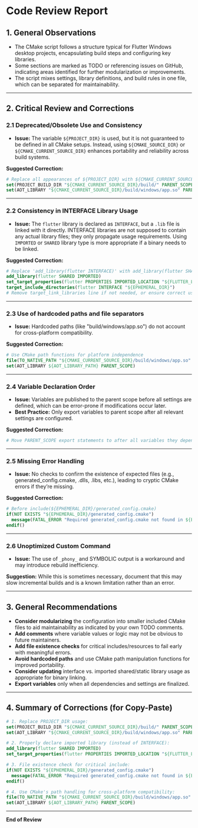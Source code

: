 # Code Review Report

## 1. General Observations

- The CMake script follows a structure typical for Flutter Windows desktop projects, encapsulating build steps and configuring key libraries.
- Some sections are marked as TODO or referencing issues on GitHub, indicating areas identified for further modularization or improvements.
- The script mixes settings, library definitions, and build rules in one file, which can be separated for maintainability.

---

## 2. Critical Review and Corrections

### 2.1 Deprecated/Obsolete Use and Consistency

- **Issue:** The variable `${PROJECT_DIR}` is used, but it is not guaranteed to be defined in all CMake setups. Instead, using `${CMAKE_SOURCE_DIR}` or `${CMAKE_CURRENT_SOURCE_DIR}` enhances portability and reliability across build systems.

**Suggested Correction:**

```cmake
# Replace all appearances of ${PROJECT_DIR} with ${CMAKE_CURRENT_SOURCE_DIR} for clarity and portability.
set(PROJECT_BUILD_DIR "${CMAKE_CURRENT_SOURCE_DIR}/build/" PARENT_SCOPE)
set(AOT_LIBRARY "${CMAKE_CURRENT_SOURCE_DIR}/build/windows/app.so" PARENT_SCOPE)
```

---

### 2.2 Consistency in INTERFACE Library Usage

- **Issue:** The `flutter` library is declared as `INTERFACE`, but a `.lib` file is linked with it directly. INTERFACE libraries are not supposed to contain any actual library files; they only propagate usage requirements. Using `IMPORTED` or `SHARED` library type is more appropriate if a binary needs to be linked.

**Suggested Correction:**

```cmake
# Replace 'add_library(flutter INTERFACE)' with add_library(flutter SHARED IMPORTED) and set the location.
add_library(flutter SHARED IMPORTED)
set_target_properties(flutter PROPERTIES IMPORTED_LOCATION "${FLUTTER_LIBRARY}")
target_include_directories(flutter INTERFACE "${EPHEMERAL_DIR}")
# Remove target_link_libraries line if not needed, or ensure correct usage.
```

---

### 2.3 Use of hardcoded paths and file separators

- **Issue:** Hardcoded paths (like "build/windows/app.so") do not account for cross-platform compatibility.

**Suggested Correction:**

```cmake
# Use CMake path functions for platform independence
file(TO_NATIVE_PATH "${CMAKE_CURRENT_SOURCE_DIR}/build/windows/app.so" AOT_LIBRARY_PATH)
set(AOT_LIBRARY ${AOT_LIBRARY_PATH} PARENT_SCOPE)
```

---

### 2.4 Variable Declaration Order

- **Issue:** Variables are published to the parent scope before all settings are defined, which can be error-prone if modifications occur later.
- **Best Practice:** Only export variables to parent scope after all relevant settings are configured.

**Suggested Correction:**

```cmake
# Move PARENT_SCOPE export statements to after all variables they depend on are fully set.
```

---

### 2.5 Missing Error Handling

- **Issue:** No checks to confirm the existence of expected files (e.g., generated_config.cmake, .dlls, .libs, etc.), leading to cryptic CMake errors if they’re missing.

**Suggested Correction:**

```cmake
# Before include(${EPHEMERAL_DIR}/generated_config.cmake)
if(NOT EXISTS "${EPHEMERAL_DIR}/generated_config.cmake")
  message(FATAL_ERROR "Required generated_config.cmake not found in ${EPHEMERAL_DIR}")
endif()
```

---

### 2.6 Unoptimized Custom Command

- **Issue:** The use of `_phony_` and SYMBOLIC output is a workaround and may introduce rebuild inefficiency.

**Suggestion:** While this is sometimes necessary, document that this may slow incremental builds and is a known limitation rather than an error.

---

## 3. General Recommendations

- **Consider modularizing** the configuration into smaller included CMake files to aid maintainability as indicated by your own TODO comments.
- **Add comments** where variable values or logic may not be obvious to future maintainers.
- **Add file existence checks** for critical includes/resources to fail early with meaningful errors.
- **Avoid hardcoded paths** and use CMake path manipulation functions for improved portability.
- **Consider updating** interface vs. imported shared/static library usage as appropriate for binary linking.
- **Export variables** only when all dependencies and settings are finalized.

---

## 4. Summary of Corrections (for Copy-Paste)

```cmake
# 1. Replace PROJECT_DIR usage:
set(PROJECT_BUILD_DIR "${CMAKE_CURRENT_SOURCE_DIR}/build/" PARENT_SCOPE)
set(AOT_LIBRARY "${CMAKE_CURRENT_SOURCE_DIR}/build/windows/app.so" PARENT_SCOPE)

# 2. Properly declare imported library (instead of INTERFACE):
add_library(flutter SHARED IMPORTED)
set_target_properties(flutter PROPERTIES IMPORTED_LOCATION "${FLUTTER_LIBRARY}")

# 3. File existence check for critical include:
if(NOT EXISTS "${EPHEMERAL_DIR}/generated_config.cmake")
  message(FATAL_ERROR "Required generated_config.cmake not found in ${EPHEMERAL_DIR}")
endif()

# 4. Use CMake's path handling for cross-platform compatibility:
file(TO_NATIVE_PATH "${CMAKE_CURRENT_SOURCE_DIR}/build/windows/app.so" AOT_LIBRARY_PATH)
set(AOT_LIBRARY ${AOT_LIBRARY_PATH} PARENT_SCOPE)
```

---

**End of Review**